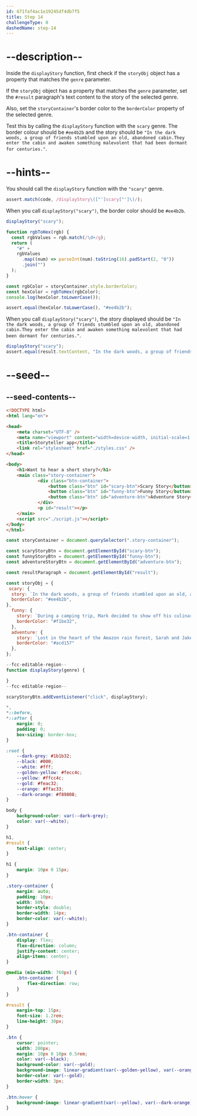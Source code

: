 ```yaml
---
id: 671faf4ac1e19245df4db7f5
title: Step 14
challengeType: 0
dashedName: step-14
---
```


# --description--

Inside the `displayStory` function, first check if the `storyObj` object has a property that matches the `genre` parameter.

If the `storyObj` object has a property that matches the `genre` parameter, set the `#result` paragraph's text content to the story of the selected genre.

Also, set the `storyContainer`'s border color to the `borderColor` property of the selected genre.

Test this by calling the `displayStory` function with the `scary` genre. The border colour should be `#ee4b2b` and the story should be `"In the dark woods, a group of friends stumbled upon an old, abandoned cabin.They enter the cabin and awaken something malevolent that had been dormant for centuries."`.

# --hints--

You should call the `displayStory` function with the `"scary"` genre.

```js
assert.match(code, /displayStory\(["']scary["']\)/);
```

When you call `displayStory("scary")`, the border color should be `#ee4b2b`.

```js
displayStory("scary");

function rgbToHex(rgb) {
  const rgbValues = rgb.match(/\d+/g);
  return (
    "#" +
    rgbValues
      .map((num) => parseInt(num).toString(16).padStart(2, "0"))
      .join("")
  );
}

const rgbColor = storyContainer.style.borderColor;
const hexColor = rgbToHex(rgbColor);
console.log(hexColor.toLowerCase());

assert.equal(hexColor.toLowerCase(), "#ee4b2b");
```

When you call `displayStory("scary")`, the story displayed should be `"In the dark woods, a group of friends stumbled upon an old, abandoned cabin.They enter the cabin and awaken something malevolent that had been dormant for centuries."`.

```js
displayStory("scary");
assert.equal(result.textContent, "In the dark woods, a group of friends stumbled upon an old, abandoned cabin.They enter the cabin and awaken something malevolent that had been dormant for centuries.");
```

# --seed--

## --seed-contents--

```html
<!DOCTYPE html>
<html lang="en">

<head>
    <meta charset="UTF-8" />
    <meta name="viewport" content="width=device-width, initial-scale=1.0" />
    <title>Storyteller app</title>
    <link rel="stylesheet" href="./styles.css" />
</head>

<body>
    <h1>Want to hear a short story?</h1>
    <main class="story-container">
            <div class="btn-container">
                <button class="btn" id="scary-btn">Scary Story</button>
                <button class="btn" id="funny-btn">Funny Story</button>
                <button class="btn" id="adventure-btn">Adventure Story</button>
            </div>
            <p id="result"></p>
    </main>
    <script src="./script.js"></script>
</body>
</html>
```

```js
const storyContainer = document.querySelector(".story-container");

const scaryStoryBtn = document.getElementById("scary-btn");
const funnyStoryBtn = document.getElementById("funny-btn");
const adventureStoryBtn = document.getElementById("adventure-btn");

const resultParagraph = document.getElementById("result");

const storyObj = {
 scary: {
  story: `In the dark woods, a group of friends stumbled upon an old, abandoned cabin.They enter the cabin and awaken something malevolent that had been dormant for centuries.`,
  borderColor: "#ee4b2b",
},
  funny: {
    story: `During a camping trip, Mark decided to show off his culinary skills by cooking dinner over an open fire. However, his attempt caused him to burn the dinner as well as his eyebrows off.`,
    borderColor: "#f1be32",
  },
  adventure: {
    story: `Lost in the heart of the Amazon rain forest, Sarah and Jake stumbled upon an ancient temple. They braved deadly traps and encountered strange wildlife, all while deciphering cryptic clues left behind by a mysterious civilization.`,
    borderColor: "#acd157"
  },
};

--fcc-editable-region--
function displayStory(genre) {

}
--fcc-editable-region--

scaryStoryBtn.addEventListener("click", displayStory);


```

```css
*,
*::before,
*::after {
    margin: 0;
    padding: 0;
    box-sizing: border-box;
}

:root {
    --dark-grey: #1b1b32;
    --black: #000;
    --white: #fff;
    --golden-yellow: #fecc4c;
    --yellow: #ffcc4c;
    --gold: #feac32;
    --orange: #ffac33;
    --dark-orange: #f89808;
}

body {
    background-color: var(--dark-grey);
    color: var(--white);
}

h1,
#result {
    text-align: center;
}

h1 {
    margin: 10px 0 15px;
}

.story-container {
    margin: auto;
    padding: 10px;
    width: 80%;
    border-style: double;
    border-width: 14px;
    border-color: var(--white);
}

.btn-container {
    display: flex;
    flex-direction: column;
    justify-content: center;
    align-items: center;
}

@media (min-width: 760px) {
    .btn-container {
        flex-direction: row;
    }
}

#result {
    margin-top: 15px;
    font-size: 1.2rem;
    line-height: 30px;
}

.btn {
    cursor: pointer;
    width: 200px;
    margin: 10px 0 10px 0.5rem;
    color: var(--black);
    background-color: var(--gold);
    background-image: linear-gradient(var(--golden-yellow), var(--orange));
    border-color: var(--gold);
    border-width: 3px;
}

.btn:hover {
    background-image: linear-gradient(var(--yellow), var(--dark-orange));
}
```
